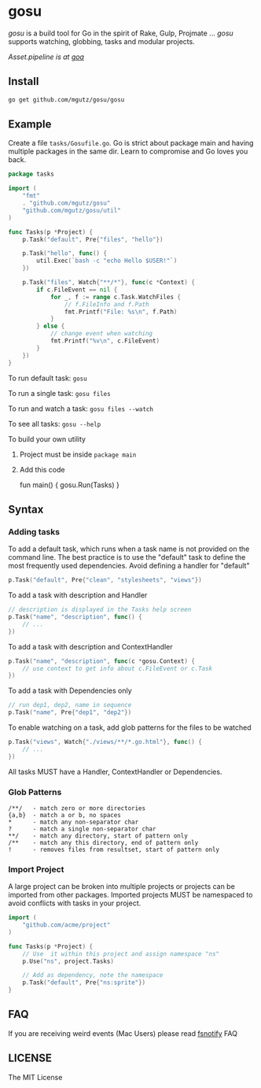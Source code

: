 # gosu

*gosu* is a build tool for Go in the spirit of Rake, Gulp, Projmate ...
*gosu* supports watching, globbing, tasks and modular projects.

_Asset.pipeline is at [goa](http://github.com/mgutz/goa)_

## Install

```sh
go get github.com/mgutz/gosu/gosu
```

## Example

Create a file `tasks/Gosufile.go`. Go is strict about package main and having multiple
packages in the same dir. Learn to compromise and Go loves you back.

```go
package tasks

import (
    "fmt"
    . "github.com/mgutz/gosu"
    "github.com/mgutz/gosu/util"
)

func Tasks(p *Project) {
    p.Task("default", Pre{"files", "hello"})

    p.Task("hello", func() {
        util.Exec(`bash -c "echo Hello $USER!"`)
    })

    p.Task("files", Watch{"**/*"}, func(c *Context) {
        if c.FileEvent == nil {
            for _, f := range c.Task.WatchFiles {
                // f.FileInfo and f.Path
                fmt.Printf("File: %s\n", f.Path)
            }
        } else {
            // change event when watching
            fmt.Printf("%v\n", c.FileEvent)
        }
    })
}
```

To run default task: `gosu`

To run a single task:  `gosu files`

To run and watch a task: `gosu files --watch`

To see all tasks: `gosu --help`

To build your own utility

1.  Project must be inside `package main`
2.  Add this code

    fun main() {
        gosu.Run(Tasks)
    }


## Syntax

### Adding tasks

To add a default task, which runs when a task name is not provided on the command line.
The best practice is to use the "default" task to define the most frequently used
dependencies. Avoid defining a handler for "default"

```go
p.Task("default", Pre{"clean", "stylesheets", "views"})
```

To add a task with description and Handler

```go
// description is displayed in the Tasks help screen
p.Task("name", "description", func() {
    // ...
})
```

To add a task with description and ContextHandler

```go
p.Task("name", "description", func(c *gosu.Context) {
    // use context to get info about c.FileEvent or c.Task
})
```

To add a task with Dependencies only

```go
// run dep1, dep2, name in sequence
p.Task("name", Pre{"dep1", "dep2"})
```

To enable watching on a task, add glob patterns for the files to be watched

```go
p.Task("views", Watch{"./views/**/*.go.html"}, func() {
    // ...
})
```

All tasks MUST have a Handler, ContextHandler or Dependencies.

### Glob Patterns

```
/**/   - match zero or more directories
{a,b}  - match a or b, no spaces
*      - match any non-separator char
?      - match a single non-separator char
**/    - match any directory, start of pattern only
/**    - match any this directory, end of pattern only
!      - removes files from resultset, start of pattern only
```

### Import Project

A large project can be broken into multiple projects or projects can be
imported from other packages. Imported projects MUST be namespaced to avoid
conflicts with tasks in your project.

```go
import (
    "github.com/acme/project"
)

func Tasks(p *Project) {
    // Use  it within this project and assign namespace "ns"
    p.Use("ns", project.Tasks)

    // Add as dependency, note the namespace
    p.Task("default", Pre{"ns:sprite"})
}
```

## FAQ

If you are receiving weird events (Mac Users) please read [fsnotify](https://github.com/howeyc/fsnotify) FAQ

## LICENSE

The MIT License

